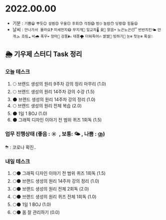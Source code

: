 # 2022.00.00

- 기분 : `기쁨😁` `뿌듯😊` `설렘😍` `우울😔` `후회😓` `걱정😱` `멍🙄` `놀람😯` `당황😧` `힘듦😫`
- 날씨 : `안나가서 몰라요❓` `미세먼지😷` `무지개🌈` `일교차🌡️` `꽃🌸` `맑음☀️` `노곤노곤😴` `반반치킨🌤️` `안개🌫️` `흐림☁️` `비🌧️` `폭우☔` `장마🌊` `강풍🌬️` `태풍🌪️` `더워죽어🔥` `쌀쌀🥶` `빙하기🧊` `눈❄️` `첫눈❄️` `폭설☃️`

## 🌦️ 기우제 스터디 Task 정리

### 오늘 테스크

1. 🌕 브랜드 생성의 원리 9주차 강의 정리 마무리 (1.0)
2. 🌕 브랜드 생성의 원리 14주차 강의 수강 (1.5)
3. 🌑 브랜드 생성의 원리 14주차 강의 정리 (1.0)
4. 🌕 브랜드 생성의 원리 전체 복습 (2.0)
5. 🌑 1일 1 BOJ (1.0)
6. 🌑 그래픽 디자인 이야기 전 범위 퀴즈 1회독 (1.5)

### 업무 진행상태 (좋음 : ☀  , 보통: 🌤 , 나쁨 : ⛈)

⛈ : 코로나 확진..

### 내일 테스크

1. 🌕🌑 그래픽 디자인 이야기 전 범위 퀴즈 1회독 (1.5)
2. 🌕🌑 브랜드 생성의 원리 14주차 강의 정리 (1.0)
3. 🌕🌑 브랜드 생성의 원리 전체 2회독 (2.0)
4. 🌕🌑 브랜드 생성의 원리 퀴즈 전체 1회독 (1.0)
5. 🌕🌑 1일 1 BOJ (1.0)
6. 🌕🌑 몸 잘 관리하기 (0.0)
